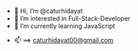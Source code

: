 - 👋 Hi, I’m @caturhidayat
- 👀 I’m interested in Full-Stack-Developer
- 🌱 I’m currently learning JavaScript
<!--- - 💞️ I’m looking to collaborate on ... --->
- 📫 ==> caturhidayat00@gmail.com

<!---
caturhidayat/caturhidayat is a ✨ special ✨ repository because its `README.md` (this file) appears on your GitHub profile.
You can click the Preview link to take a look at your changes.
--->
